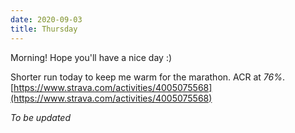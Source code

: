```yaml
---
date: 2020-09-03
title: Thursday
---
```


Morning! Hope you'll have a nice day :)

Shorter run today to keep me warm for the marathon. ACR at *76%*.
[https://www.strava.com/activities/4005075568](https://www.strava.com/activities/4005075568)

*To be updated*

